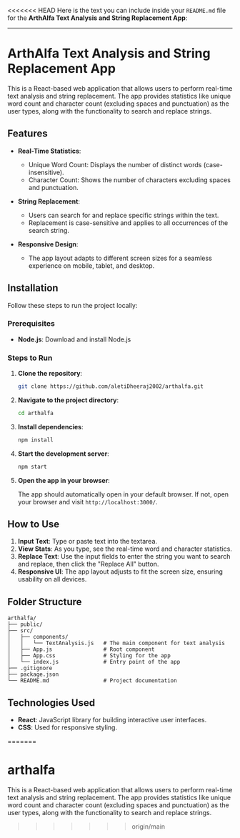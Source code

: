 <<<<<<< HEAD
Here is the text you can include inside your `README.md` file for the **ArthAlfa Text Analysis and String Replacement App**:

---

# ArthAlfa Text Analysis and String Replacement App

This is a React-based web application that allows users to perform real-time text analysis and string replacement. The app provides statistics like unique word count and character count (excluding spaces and punctuation) as the user types, along with the functionality to search and replace strings.

## Features

- **Real-Time Statistics**:
  - Unique Word Count: Displays the number of distinct words (case-insensitive).
  - Character Count: Shows the number of characters excluding spaces and punctuation.
  
- **String Replacement**:
  - Users can search for and replace specific strings within the text.
  - Replacement is case-sensitive and applies to all occurrences of the search string.

- **Responsive Design**:
  - The app layout adapts to different screen sizes for a seamless experience on mobile, tablet, and desktop.

## Installation

Follow these steps to run the project locally:

### Prerequisites

- **Node.js**: Download and install Node.js 
  
### Steps to Run

1. **Clone the repository**:

   ```bash
   git clone https://github.com/aletiDheeraj2002/arthalfa.git
   ```

2. **Navigate to the project directory**:

   ```bash
   cd arthalfa
   ```

3. **Install dependencies**:

   ```bash
   npm install
   ```

4. **Start the development server**:

   ```bash
   npm start
   ```

5. **Open the app in your browser**:

   The app should automatically open in your default browser. If not, open your browser and visit `http://localhost:3000/`.

## How to Use

1. **Input Text**: Type or paste text into the textarea.
2. **View Stats**: As you type, see the real-time word and character statistics.
3. **Replace Text**: Use the input fields to enter the string you want to search and replace, then click the "Replace All" button.
4. **Responsive UI**: The app layout adjusts to fit the screen size, ensuring usability on all devices.

## Folder Structure

```
arthalfa/
├── public/
├── src/
│   ├── components/
│   │   └── TextAnalysis.js   # The main component for text analysis
│   ├── App.js                # Root component
│   ├── App.css               # Styling for the app
│   └── index.js              # Entry point of the app
├── .gitignore
├── package.json
└── README.md                 # Project documentation
```

## Technologies Used

- **React**: JavaScript library for building interactive user interfaces.
- **CSS**: Used for responsive styling.

=======
# arthalfa
This is a React-based web application that allows users to perform real-time text analysis and string replacement. The app provides statistics like unique word count and character count (excluding spaces and punctuation) as the user types, along with the functionality to search and replace strings.
>>>>>>> origin/main
